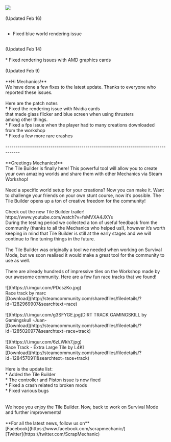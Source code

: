 ![](https://i.imgur.com/IMEXkQs.png)<br/>
<br/>
(Updated Feb 16)<br/>
<br/>
* Fixed blue world rendering issue<br/>
<br/>
(Updated Feb 14)<br/>
<br/>
* Fixed rendering issues with AMD graphics cards<br/>
<br/>
(Updated Feb 9)<br/>
<br/>
**Hi Mechanics!**<br/>
We have done a few fixes to the latest update. Thanks to everyone who reported these issues. <br/>
<br/>
Here are the patch notes<br/>
* Fixed the rendering issue with Nvidia cards<br/>
that made glass flicker and blue screen when using thrusters<br/>
among other things. <br/>
* Fixed a fps issue when the player had to many creations downloaded <br/>
from the workshop<br/>
* Fixed a few more rare crashes<br/>
<br/>
-------------------------------------------------------------------------------------<br/>
<br/>
**Greetings Mechanics!**<br/>
The Tile Builder is finally here! This powerful tool will allow you to create your own amazing worlds and share them with other Mechanics via Steam Workshop!<br/>
<br/>
Need a specific world setup for your creations? Now you can make it. Want to challenge your friends on your own stunt course, now it’s possible. The Tile Builder opens up a ton of creative freedom for the community!<br/>
<br/>
Check out the new Tile Builder trailer!<br/>
https://www.youtube.com/watch?v=feMVXA4JXYs<br/>
During the testing period we collected a ton of useful feedback from the community (thanks to all the Mechanics who helped us!), however it’s worth keeping in mind that Tile Builder is still at the early stages and we will continue to fine tuning things in the future.<br/>
<br/>
The Tile Builder was originally a tool we needed when working on Survival Mode, but we soon realised it would make a great tool for the community to use as well.<br/>
<br/>
There are already hundreds of impressive tiles on the Workshop made by our awesome community. Here are a few fun race tracks that we found!<br/>
<br/>
![](https://i.imgur.com/PDcszKo.jpg)<br/>
Race track by marc<br/>
[Download](http://steamcommunity.com/sharedfiles/filedetails/?id=1282969907&searchtext=race)<br/>
<br/>
![](https://i.imgur.com/g3SFYGE.jpg)DIRT TRACK GAMINGSKILL by Gamingskull -Juan-<br/>
[Download](http://steamcommunity.com/sharedfiles/filedetails/?id=1285020977&searchtext=race+track)<br/>
<br/>
![](https://i.imgur.com/6zLWkh7.jpg)<br/>
Race Track - Extra Large Tile by L4KI<br/>
[Download](http://steamcommunity.com/sharedfiles/filedetails/?id=1284570911&searchtext=race+track)<br/>
<br/>
Here is the update list:<br/>
* Added the Tile Builder<br/>
* The controller and Piston issue is now fixed <br/>
* Fixed a crash related to broken mods<br/>
* Fixed various bugs<br/><br/>
<br/>
We hope you enjoy the Tile Builder. Now, back to work on Survival Mode and further improvements!<br/>
<br/>
**For all the latest news, follow us on**<br/>
[Facebook](https://www.facebook.com/scrapmechanic/)<br/>
[Twitter](https://twitter.com/ScrapMechanic)